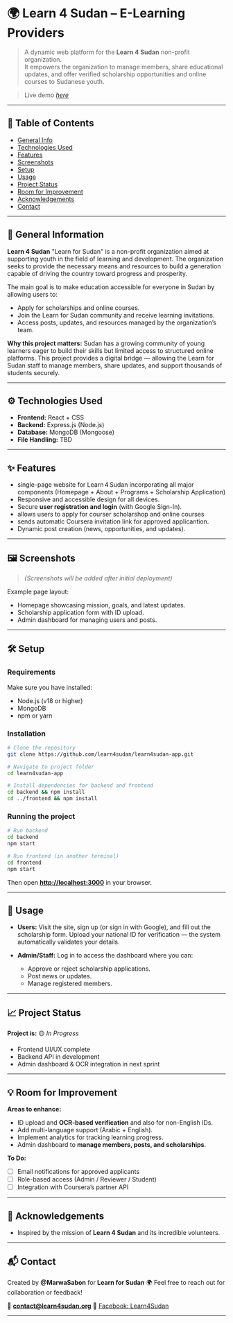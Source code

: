 # 🌍 Learn 4 Sudan – E-Learning Providers

> A dynamic web platform for the **Learn 4 Sudan** non-profit organization.  
> It empowers the organization to manage members, share educational updates, and offer verified scholarship opportunities and online courses to Sudanese youth.

> Live demo [_here_](https://www.learn4sudan.org)  
 
---

## 🧭 Table of Contents

* [General Info](#general-information)
* [Technologies Used](#technologies-used)
* [Features](#features)
* [Screenshots](#screenshots)
* [Setup](#setup)
* [Usage](#usage)
* [Project Status](#project-status)
* [Room for Improvement](#room-for-improvement)
* [Acknowledgements](#acknowledgements)
* [Contact](#contact)

---

## 🧩 General Information

**Learn 4 Sudan**  "Learn for Sudan" is a non-profit organization aimed at supporting youth in the field of learning and development. The organization seeks to provide the necessary means and resources to build a generation capable of driving the country toward progress and prosperity.

The main goal is to make education accessible for everyone in Sudan by allowing users to:

* Apply for scholarships and online courses.
* Join the Learn for Sudan community and receive learning invitations.
* Access posts, updates, and resources managed by the organization’s team.

**Why this project matters:**
Sudan has a growing community of young learners eager to build their skills but limited access to structured online platforms. This project provides a digital bridge — allowing the Learn for Sudan staff to manage members, share updates, and support thousands of students securely.

---

## ⚙️ Technologies Used

* **Frontend:** React  +  CSS
* **Backend:** Express.js (Node.js)
* **Database:** MongoDB (Mongoose)
* **File Handling:** TBD

---

## ✨ Features

* single-page website for Learn 4 Sudan incorporating all major components (Homepage + About + Programs + Scholarship Application)
*  Responsive and accessible design for all devices.
*  Secure **user registration and login** (with Google Sign-In).
*  allows users to apply for courser scholarshop and online courses
*  sends automatic Coursera  invitation link for approved applicantion.
*  Dynamic post creation (news, opportunities, and updates).
 
---

## 🖼️ Screenshots

> *(Screenshots will be added after initial deployment)*

Example page layout:

* Homepage showcasing mission, goals, and latest updates.
* Scholarship application form with ID upload.
* Admin dashboard for managing users and posts.

---

## 🛠️ Setup

### Requirements

Make sure you have installed:

* Node.js (v18 or higher)
* MongoDB
* npm or yarn

### Installation

```bash
# Clone the repository
git clone https://github.com/learn4sudan/learn4sudan-app.git

# Navigate to project folder
cd learn4sudan-app

# Install dependencies for backend and frontend
cd backend && npm install
cd ../frontend && npm install
```

### Running the project

```bash
# Run backend
cd backend
npm start

# Run frontend (in another terminal)
cd frontend
npm start
```

Then open **[http://localhost:3000](http://localhost:3000)** in your browser.

---

## 🚀 Usage

* **Users:**
  Visit the site, sign up (or sign in with Google), and fill out the scholarship form.
  Upload your national ID for verification — the system automatically validates your details.

* **Admin/Staff:**
  Log in to access the dashboard where you can:

  * Approve or reject scholarship applications.
  * Post news or updates.
  * Manage registered members.


---

## 📈 Project Status

**Project is:** 🟡 *In Progress*

* Frontend UI/UX complete
* Backend API in development
* Admin dashboard & OCR integration in next sprint

---

## 💡 Room for Improvement

**Areas to enhance:**

* ID upload and **OCR-based verification** and also for non-English IDs.
* Add multi-language support (Arabic + English).
* Implement analytics for tracking learning progress.
* Admin dashboard to **manage members, posts, and scholarships**.

**To Do:**

* [ ] Email notifications for approved applicants
* [ ] Role-based access (Admin / Reviewer / Student)
* [ ] Integration with Coursera’s partner API

---

## 🙌 Acknowledgements

* Inspired by the mission of **Learn 4 Sudan** and its incredible volunteers.
---

## 📬 Contact

Created by **@MarwaSabon** for **Learn for Sudan** 🌍
Feel free to reach out for collaboration or feedback!

📧 **[contact@learn4sudan.org](mailto:contact@learn4sudan.org)**
🔗 [Facebook: Learn4Sudan](https://www.facebook.com/Learn4Sudan)

---


